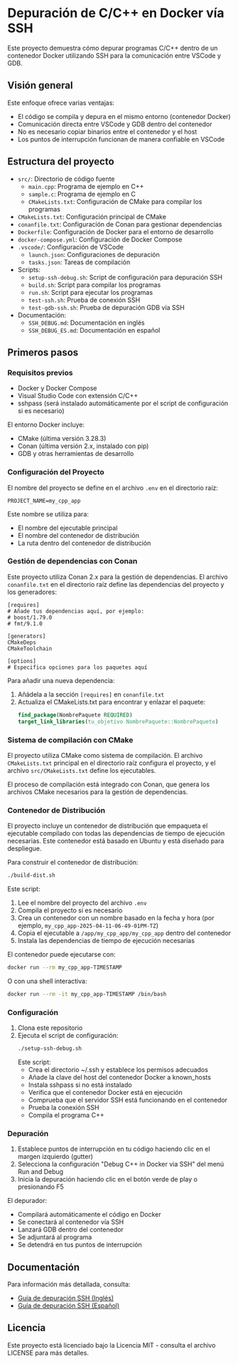 # Depuración de C/C++ en Docker vía SSH

Este proyecto demuestra cómo depurar programas C/C++ dentro de un contenedor Docker utilizando SSH para la comunicación entre VSCode y GDB.

## Visión general

Este enfoque ofrece varias ventajas:
- El código se compila y depura en el mismo entorno (contenedor Docker)
- Comunicación directa entre VSCode y GDB dentro del contenedor
- No es necesario copiar binarios entre el contenedor y el host
- Los puntos de interrupción funcionan de manera confiable en VSCode

## Estructura del proyecto

- `src/`: Directorio de código fuente
  - `main.cpp`: Programa de ejemplo en C++
  - `sample.c`: Programa de ejemplo en C
  - `CMakeLists.txt`: Configuración de CMake para compilar los programas
- `CMakeLists.txt`: Configuración principal de CMake
- `conanfile.txt`: Configuración de Conan para gestionar dependencias
- `Dockerfile`: Configuración de Docker para el entorno de desarrollo
- `docker-compose.yml`: Configuración de Docker Compose
- `.vscode/`: Configuración de VSCode
  - `launch.json`: Configuraciones de depuración
  - `tasks.json`: Tareas de compilación
- Scripts:
  - `setup-ssh-debug.sh`: Script de configuración para depuración SSH
  - `build.sh`: Script para compilar los programas
  - `run.sh`: Script para ejecutar los programas
  - `test-ssh.sh`: Prueba de conexión SSH
  - `test-gdb-ssh.sh`: Prueba de depuración GDB vía SSH
- Documentación:
  - `SSH_DEBUG.md`: Documentación en inglés
  - `SSH_DEBUG_ES.md`: Documentación en español

## Primeros pasos

### Requisitos previos

- Docker y Docker Compose
- Visual Studio Code con extensión C/C++
- sshpass (será instalado automáticamente por el script de configuración si es necesario)

El entorno Docker incluye:
- CMake (última versión 3.28.3)
- Conan (última versión 2.x, instalado con pip)
- GDB y otras herramientas de desarrollo

### Configuración del Proyecto

El nombre del proyecto se define en el archivo `.env` en el directorio raíz:

```
PROJECT_NAME=my_cpp_app
```

Este nombre se utiliza para:
- El nombre del ejecutable principal
- El nombre del contenedor de distribución
- La ruta dentro del contenedor de distribución

### Gestión de dependencias con Conan

Este proyecto utiliza Conan 2.x para la gestión de dependencias. El archivo `conanfile.txt` en el directorio raíz define las dependencias del proyecto y los generadores:

```
[requires]
# Añade tus dependencias aquí, por ejemplo:
# boost/1.79.0
# fmt/9.1.0

[generators]
CMakeDeps
CMakeToolchain

[options]
# Especifica opciones para los paquetes aquí
```

Para añadir una nueva dependencia:

1. Añádela a la sección `[requires]` en `conanfile.txt`
2. Actualiza el CMakeLists.txt para encontrar y enlazar el paquete:
   ```cmake
   find_package(NombrePaquete REQUIRED)
   target_link_libraries(tu_objetivo NombrePaquete::NombrePaquete)
   ```

### Sistema de compilación con CMake

El proyecto utiliza CMake como sistema de compilación. El archivo `CMakeLists.txt` principal en el directorio raíz configura el proyecto, y el archivo `src/CMakeLists.txt` define los ejecutables.

El proceso de compilación está integrado con Conan, que genera los archivos CMake necesarios para la gestión de dependencias.

### Contenedor de Distribución

El proyecto incluye un contenedor de distribución que empaqueta el ejecutable compilado con todas las dependencias de tiempo de ejecución necesarias. Este contenedor está basado en Ubuntu y está diseñado para despliegue.

Para construir el contenedor de distribución:

```bash
./build-dist.sh
```

Este script:
1. Lee el nombre del proyecto del archivo `.env`
2. Compila el proyecto si es necesario
3. Crea un contenedor con un nombre basado en la fecha y hora (por ejemplo, `my_cpp_app-2025-04-11-06-49-01PM-TZ`)
4. Copia el ejecutable a `/app/my_cpp_app/my_cpp_app` dentro del contenedor
5. Instala las dependencias de tiempo de ejecución necesarias

El contenedor puede ejecutarse con:

```bash
docker run --rm my_cpp_app-TIMESTAMP
```

O con una shell interactiva:

```bash
docker run --rm -it my_cpp_app-TIMESTAMP /bin/bash
```

### Configuración

1. Clona este repositorio
2. Ejecuta el script de configuración:
   ```bash
   ./setup-ssh-debug.sh
   ```
   Este script:
   - Crea el directorio ~/.ssh y establece los permisos adecuados
   - Añade la clave del host del contenedor Docker a known_hosts
   - Instala sshpass si no está instalado
   - Verifica que el contenedor Docker está en ejecución
   - Comprueba que el servidor SSH está funcionando en el contenedor
   - Prueba la conexión SSH
   - Compila el programa C++

### Depuración

1. Establece puntos de interrupción en tu código haciendo clic en el margen izquierdo (gutter)
2. Selecciona la configuración "Debug C++ in Docker via SSH" del menú Run and Debug
3. Inicia la depuración haciendo clic en el botón verde de play o presionando F5

El depurador:
- Compilará automáticamente el código en Docker
- Se conectará al contenedor vía SSH
- Lanzará GDB dentro del contenedor
- Se adjuntará al programa
- Se detendrá en tus puntos de interrupción

## Documentación

Para información más detallada, consulta:
- [Guía de depuración SSH (Inglés)](SSH_DEBUG.md)
- [Guía de depuración SSH (Español)](SSH_DEBUG_ES.md)

## Licencia

Este proyecto está licenciado bajo la Licencia MIT - consulta el archivo LICENSE para más detalles.
